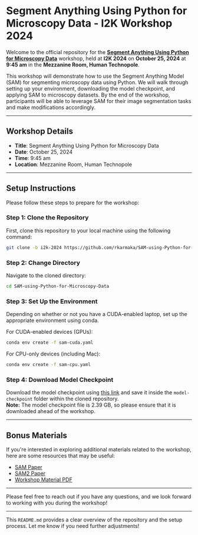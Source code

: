 # Segment Anything Using Python for Microscopy Data - I2K Workshop 2024

Welcome to the official repository for the **[Segment Anything Using Python for Microscopy Data](https://events.humantechnopole.it/event/1/contributions/31/)** workshop, held at **I2K 2024** on **October 25, 2024** at **9:45 am** in the **Mezzanine Room, Human Technopole**.

This workshop will demonstrate how to use the Segment Anything Model (SAM) for segmenting microscopy data using Python. We will walk through setting up your environment, downloading the model checkpoint, and applying SAM to microscopy datasets. By the end of the workshop, participants will be able to leverage SAM for their image segmentation tasks and make modifications accordingly.

---

## Workshop Details

- **Title**: Segment Anything Using Python for Microscopy Data
- **Date**: October 25, 2024
- **Time**: 9:45 am
- **Location**: Mezzanine Room, Human Technopole

---

## Setup Instructions

Please follow these steps to prepare for the workshop:

### Step 1: Clone the Repository
First, clone this repository to your local machine using the following command:

```bash
git clone -b i2k-2024 https://github.com/rkarmaka/SAM-using-Python-for-Microscopy-Data.git
```

### Step 2: Change Directory
Navigate to the cloned directory:

```bash
cd SAM-using-Python-for-Microscopy-Data
```

### Step 3: Set Up the Environment
Depending on whether or not you have a CUDA-enabled laptop, set up the appropriate environment using conda.

For CUDA-enabled devices (GPUs):
```bash
conda env create -f sam-cuda.yaml
```

For CPU-only devices (including Mac):
```bash
conda env create -f sam-cpu.yaml
```

### Step 4: Download Model Checkpoint
Download the model checkpoint using [this link](https://dl.fbaipublicfiles.com/segment_anything/sam_vit_h_4b8939.pth) and save it inside the `model-checkpoint` folder within the cloned repository.  
**Note:** The model checkpoint file is 2.39 GB, so please ensure that it is downloaded ahead of the workshop.

---

## Bonus Materials

If you're interested in exploring additional materials related to the workshop, here are some resources that may be useful:

- [SAM Paper](https://arxiv.org/abs/2304.02643)  
- [SAM2 Paper](https://arxiv.org/abs/2408.00714)  
- [Workshop Material PDF](https://github.com/rkarmaka/SAM-using-Python-for-Microscopy-Data/blob/i2k-2024/Segment%20Anything%20with%20Python%20for%20Microscopy%20Images-I2K.pdf)

---

Please feel free to reach out if you have any questions, and we look forward to working with you during the workshop!

---

This `README.md` provides a clear overview of the repository and the setup process. Let me know if you need further adjustments!